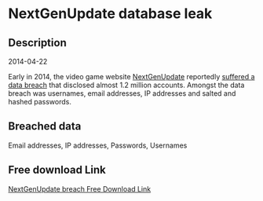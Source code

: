 # NextGenUpdate database leak

## Description

2014-04-22

Early in 2014, the video game website <a href="http://www.nextgenupdate.com" target="_blank" rel="noopener">NextGenUpdate</a> reportedly <a href="https://leakforums.org/thread-265363" target="_blank" rel="noopener">suffered a data breach</a> that disclosed almost 1.2 million accounts. Amongst the data breach was usernames, email addresses, IP addresses and salted and hashed passwords.

## Breached data

Email addresses, IP addresses, Passwords, Usernames

## Free download Link

[NextGenUpdate breach Free Download Link](https://link-to.net/1229997/64.3367751767625/dynamic/?r=aHR0cHM6Ly93d3cubWVkaWFmaXJlLmNvbS92aWV3L04yaEh0eVlOWWU2U0ZlUS9uZXh0Z2VudXBkYXRlLmNvbS9maWxl)